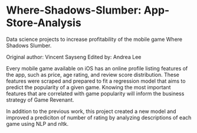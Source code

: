 # Where-Shadows-Slumber: App-Store-Analysis
Data science projects to increase profitability of the mobile game Where Shadows Slumber. 

Original author: Vincent Sayseng
Edited by: Andrea Lee

Every mobile game available on iOS has an online profile listing features of the app, such as price, age rating, and review score distribution. These features were scraped and prepared to fit a regression model that aims to predict the popularity of a given game. Knowing the most important features that are correlated with game popularity will inform the business strategy of Game Revenant.

In addition to the previous work, this project created a new model and improved a prediciton of number of rating by analyzing descriptions of each game using NLP and nltk.
